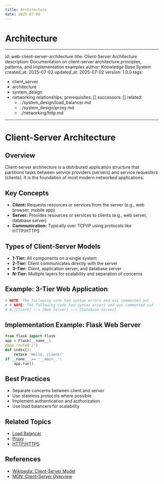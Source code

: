 ```yaml
---
title: Architecture
date: 2025-07-08
---
```


# Architecture

---
id: web-client-server-architecture
title: Client-Server Architecture
description: Documentation on client-server architecture principles, patterns, and
  implementation examples
author: Knowledge Base System
created_at: 2025-07-02
updated_at: 2025-07-02
version: 1.0.0
tags:
- client_server
- architecture
- system_design
- networking
relationships:
  prerequisites: []
  successors: []
  related:
  - ../system_design/load_balancer.md
  - ../system_design/proxy.md
  - ../networking/http.md
---

# Client-Server Architecture

## Overview

Client-server architecture is a distributed application structure that partitions tasks between service providers (servers) and service requesters (clients). It is the foundation of most modern networked applications.

## Key Concepts
- **Client:** Requests resources or services from the server (e.g., web browser, mobile app)
- **Server:** Provides resources or services to clients (e.g., web server, database server)
- **Communication:** Typically over TCP/IP using protocols like HTTP/HTTPS

## Types of Client-Server Models
- **1-Tier:** All components on a single system
- **2-Tier:** Client communicates directly with the server
- **3-Tier:** Client, application server, and database server
- **N-Tier:** Multiple layers for scalability and separation of concerns

## Example: 3-Tier Web Application
```python
# NOTE: The following code had syntax errors and was commented out
# # NOTE: The following code had syntax errors and was commented out
# # [Client] <-> [Web Server] <-> [Database Server]
```

## Implementation Example: Flask Web Server
```python
from flask import Flask
app = Flask(__name__)
@app.route('/')
def index():
    return 'Hello, client!'
if __name__ == '__main__':
    app.run()
```

## Best Practices
- Separate concerns between client and server
- Use stateless protocols where possible
- Implement authentication and authorization
- Use load balancers for scalability

## Related Topics
- [Load Balancer](../system_design/load_balancer.md)
- [Proxy](../system_design/proxy.md)
- [HTTP/HTTPS](../networking/http.md)

## References
- [Wikipedia: Client-Server Model](https://en.wikipedia.org/wiki/Client%E2%80%93server_model)
- [MDN: Client-Server Overview](https://developer.mozilla.org/en-US/docs/Learn/Server-side/First_steps/Client-Server_overview)
